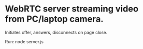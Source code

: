 # WebRTC server streaming video from PC/laptop camera.

Initiates offer, answers, disconnects on page close.

Run: node server.js

